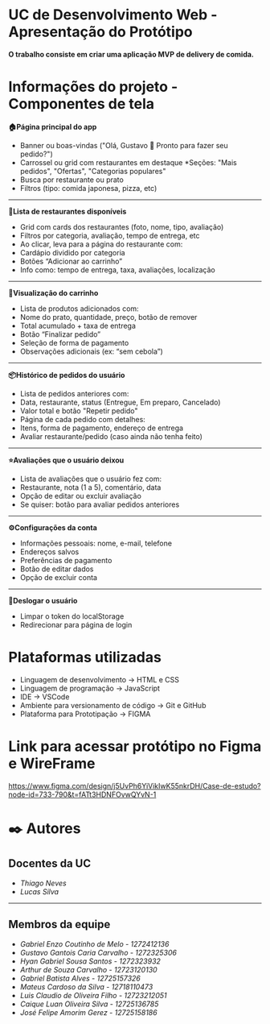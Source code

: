 # UC de Desenvolvimento Web - Apresentação do Protótipo
**O trabalho consiste em criar uma aplicação MVP de delivery de comida.**

# Informações do projeto - Componentes de tela
**🏠Página principal do app**
* Banner ou boas-vindas ("Olá, Gustavo 👋 Pronto para fazer seu pedido?")
* Carrossel ou grid com restaurantes em destaque
*Seções: "Mais pedidos", "Ofertas", "Categorias populares"
* Busca por restaurante ou prato
* Filtros (tipo: comida japonesa, pizza, etc)
****

**🏪Lista de restaurantes disponíveis**
* Grid com cards dos restaurantes (foto, nome, tipo, avaliação)
* Filtros por categoria, avaliação, tempo de entrega, etc
* Ao clicar, leva para a página do restaurante com:
* Cardápio dividido por categoria
* Botões “Adicionar ao carrinho”
* Info como: tempo de entrega, taxa, avaliações, localização
****

**🛒Visualização do carrinho**
* Lista de produtos adicionados com:
* Nome do prato, quantidade, preço, botão de remover
* Total acumulado + taxa de entrega
* Botão “Finalizar pedido”
* Seleção de forma de pagamento
* Observações adicionais (ex: “sem cebola”)
****

**📦Histórico de pedidos do usuário**
* Lista de pedidos anteriores com:
* Data, restaurante, status (Entregue, Em preparo, Cancelado)
* Valor total e botão "Repetir pedido"
* Página de cada pedido com detalhes:
* Itens, forma de pagamento, endereço de entrega
* Avaliar restaurante/pedido (caso ainda não tenha feito)
****

**⭐Avaliações que o usuário deixou**
* Lista de avaliações que o usuário fez com:
* Restaurante, nota (1 a 5), comentário, data
* Opção de editar ou excluir avaliação
* Se quiser: botão para avaliar pedidos anteriores
****

**⚙️Configurações da conta**
* Informações pessoais: nome, e-mail, telefone
* Endereços salvos
* Preferências de pagamento
* Botão de editar dados
* Opção de excluir conta
****

**🚪Deslogar o usuário**
* Limpar o token do localStorage
* Redirecionar para página de login

# Plataformas utilizadas
* Linguagem de desenvolvimento -> HTML e CSS
* Linguagem de programação -> JavaScript
* IDE -> VSCode
* Ambiente para versionamento de código -> Git e GitHub
* Plataforma para Prototipação -> FIGMA

# Link para acessar protótipo no Figma e WireFrame
https://www.figma.com/design/j5UvPh6YiVikIwK55nkrDH/Case-de-estudo?node-id=733-790&t=fATt3HDNFOvwQYvN-1

# ✒️ Autores
## Docentes da UC 
* *Thiago Neves* 
* *Lucas Silva*
****
## Membros da equipe
* *Gabriel Enzo Coutinho de Melo - 1272412136*
* *Gustavo Gantois Caria Carvalho - 1272325306*
* *Hyan Gabriel Sousa Santos - 1272323932*
* *Arthur de Souza Carvalho - 12723120130*
* *Gabriel Batista Alves - 12725157326*
* *Mateus Cardoso da Silva - 12718110473*
* *Luis Claudio de Oliveira Filho - 12723212051*
* *Caique Luan Oliveira Silva - 12725136785*
* *José Felipe Amorim Gerez - 12725158186*

